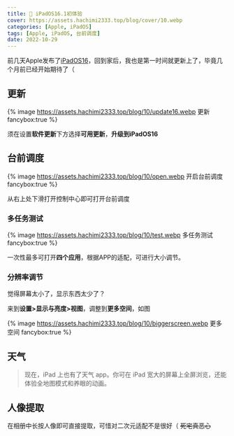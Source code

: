 ```yaml
---
title: 📱 iPadOS16.1初体验
cover: https://assets.hachimi2333.top/blog/cover/10.webp
categories: [Apple, iPadOS]
tags: [Apple, iPadOS, 台前调度]
date: 2022-10-29
---
```

前几天Apple发布了[iPadOS16](https://www.apple.com.cn/ipados/ipados-16/)，回到家后，我也是第一时间就更新上了，毕竟几个月前已经开始期待了（

<!-- more -->

## 更新

{% image https://assets.hachimi2333.top/blog/10/update16.webp 更新 fancybox:true %}

须在设置**软件更新**下方选择**可用更新**，**升级到iPadOS16**

## 台前调度

{% image https://assets.hachimi2333.top/blog/10/open.webp 开启台前调度 fancybox:true %}

从右上处下滑打开控制中心即可打开台前调度

### 多任务测试

{% image https://assets.hachimi2333.top/blog/10/test.webp 多任务测试 fancybox:true %}

一次性最多可打开**四个应用**，根据APP的适配，可进行大小调节。

### 分辨率调节

觉得屏幕太小了，显示东西太少了？

来到**设置>显示与亮度>视图**，调整到**更多空间**，如图

{% image https://assets.hachimi2333.top/blog/10/biggerscreen.webp 更多空间 fancybox:true %}

## 天气

> 现在，iPad 上也有了天气 app。你可在 iPad 宽大的屏幕上全屏浏览，还能体验全地图模式和养眼的动画。

## 人像提取

在相册中长按人像即可直接提取，可惜对二次元适配不是很好（ ~~死宅真恶心~~